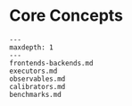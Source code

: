 # Core Concepts

```{toctree}
---
maxdepth: 1
---
frontends-backends.md
executors.md
observables.md
calibrators.md
benchmarks.md
```

